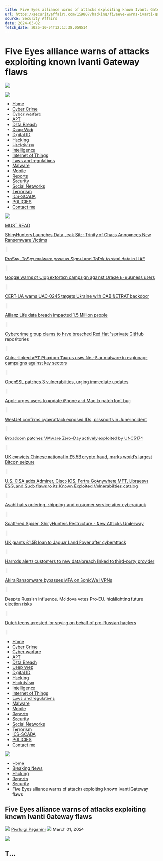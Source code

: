 ```yaml
---
title: Five Eyes alliance warns of attacks exploiting known Ivanti Gateway flaws
url: https://securityaffairs.com/159807/hacking/fiveeye-warns-ivanti-gateways-attacks.html
source: Security Affairs
date: 2024-03-02
fetch_date: 2025-10-04T12:13:38.059514
---
```


# Five Eyes alliance warns of attacks exploiting known Ivanti Gateway flaws

![](https://securityaffairs.com/wp-content/themes/security_affairs/images/menu-icon.svg)

[![](https://securityaffairs.com/wp-content/uploads/2023/08/logo.png)](https://securityaffairs.com)

* [Home](https://securityaffairs.com/)
* [Cyber Crime](https://securityaffairs.com/category/cyber-crime)
* [Cyber warfare](https://securityaffairs.com/category/cyber-warfare-2)
* [APT](https://securityaffairs.com/category/apt)
* [Data Breach](https://securityaffairs.com/category/data-breach)
* [Deep Web](https://securityaffairs.com/category/deep-web)
* [Digital ID](https://securityaffairs.com/category/digital-id)
* [Hacking](https://securityaffairs.com/category/hacking)
* [Hacktivism](https://securityaffairs.com/category/hacktivism)
* [Intelligence](https://securityaffairs.com/category/intelligence)
* [Internet of Things](https://securityaffairs.com/category/iot)
* [Laws and regulations](https://securityaffairs.com/category/laws-and-regulations)
* [Malware](https://securityaffairs.com/category/malware)
* [Mobile](https://securityaffairs.com/category/mobile-2)
* [Reports](https://securityaffairs.com/category/reports)
* [Security](https://securityaffairs.com/category/security)
* [Social Networks](https://securityaffairs.com/category/social-networks)
* [Terrorism](https://securityaffairs.com/category/terrorism)
* [ICS-SCADA](https://securityaffairs.com/category/ics-scada)
* [POLICIES](https://securityaffairs.com/extended-cookie-policy)
* [Contact me](https://securityaffairs.com/contact)

![](https://securityaffairs.com/wp-content/themes/security_affairs/images/menu-icon.svg)

[MUST READ](https://securityaffairs.com/must-read/)

[ShinyHunters Launches Data Leak Site: Trinity of Chaos Announces New Ransomware Victims](https://securityaffairs.com/182918/cyber-crime/shinyhunters-launches-data-leak-site-trinity-of-chaos-announces-new-ransomware-victims.html)

 |

[ProSpy, ToSpy malware pose as Signal and ToTok to steal data in UAE](https://securityaffairs.com/182907/malware/prospy-tospy-malware-pose-as-signal-and-totok-to-steal-data-in-uae.html)

 |

[Google warns of Cl0p extortion campaign against Oracle E-Business users](https://securityaffairs.com/182893/cyber-crime/google-warns-of-cl0p-extortion-campaign-against-oracle-e-business-users.html)

 |

[CERT-UA warns UAC-0245 targets Ukraine with CABINETRAT backdoor](https://securityaffairs.com/182862/cyber-warfare-2/cert-ua-warns-uac-0245-targets-ukraine-with-cabinetrat-backdoor.html)

 |

[Allianz Life data breach impacted 1.5 Million people](https://securityaffairs.com/182876/data-breach/allianz-life-data-breach-impacted-1-5-million-people.html)

 |

[Cybercrime group claims to have breached Red Hat 's private GitHub repositories](https://securityaffairs.com/182866/data-breach/cybercrime-group-claims-to-have-breached-red-hat-s-private-github-repositories.html)

 |

[China-linked APT Phantom Taurus uses Net-Star malware in espionage campaigns against key sectors](https://securityaffairs.com/182852/apt/china-linked-apt-phantom-taurus-uses-net-star-malware-in-espionage-campaigns-against-key-sectors.html)

 |

[OpenSSL patches 3 vulnerabilities, urging immediate updates](https://securityaffairs.com/182845/security/openssl-patches-3-vulnerabilities-urging-immediate-updates.html)

 |

[Apple urges users to update iPhone and Mac to patch font bug](https://securityaffairs.com/182835/security/apple-urges-users-to-update-iphone-and-mac-to-patch-font-bug.html)

 |

[WestJet confirms cyberattack exposed IDs, passports in June incident](https://securityaffairs.com/182823/data-breach/westjet-confirms-cyberattack-exposed-ids-passports-in-june-incident.html)

 |

[Broadcom patches VMware Zero-Day actively exploited by UNC5174](https://securityaffairs.com/182816/uncategorized/broadcom-patches-vmware-zero-day-actively-exploited-by-unc5174.html)

 |

[UK convicts Chinese national in £5.5B crypto fraud, marks world’s largest Bitcoin seizure](https://securityaffairs.com/182804/cyber-crime/uk-convicts-chinese-national-in-5-5b-crypto-fraud-marks-worlds-largest-bitcoin-seizure.html)

 |

[U.S. CISA adds Adminer, Cisco IOS, Fortra GoAnywhere MFT, Libraesva ESG, and Sudo flaws to its Known Exploited Vulnerabilities catalog](https://securityaffairs.com/182771/security/u-s-cisa-adds-adminer-cisco-ios-fortra-goanywhere-mft-libraesva-esg-and-sudo-flaws-to-its-known-exploited-vulnerabilities-catalog.html)

 |

[Asahi halts ordering, shipping, and customer service after cyberattack](https://securityaffairs.com/182791/security/asahi-halts-ordering-shipping-and-customer-service-after-cyberattack.html)

 |

[Scattered Spider, ShinyHunters Restructure - New Attacks Underway](https://securityaffairs.com/182799/cyber-crime/scattered-spider-shinyhunters-restructure-new-attacks-underway.html)

 |

[UK grants £1.5B loan to Jaguar Land Rover after cyberattack](https://securityaffairs.com/182757/security/uk-grants-1-5b-loan-to-jaguar-land-rover-after-cyberattack.html)

 |

[Harrods alerts customers to new data breach linked to third-party provider](https://securityaffairs.com/182752/data-breach/harrods-alerts-customers-to-new-data-breach-linked-to-third-party-provider.html)

 |

[Akira Ransomware bypasses MFA on SonicWall VPNs](https://securityaffairs.com/182732/cyber-crime/akira-ransomware-bypasses-mfa-on-sonicwall-vpns.html)

 |

[Despite Russian influence, Moldova votes Pro-EU, highlighting future election risks](https://securityaffairs.com/182743/uncategorized/despite-russian-influence-moldova-votes-pro-eu-highlighting-future-election-risks.html)

 |

[Dutch teens arrested for spying on behalf of pro-Russian hackers](https://securityaffairs.com/182724/intelligence/dutch-teens-arrested-for-spying-on-behalf-of-pro-russian-hackers.html)

 |

* [Home](https://securityaffairs.com/)
* [Cyber Crime](https://securityaffairs.com/category/cyber-crime)
* [Cyber warfare](https://securityaffairs.com/category/cyber-warfare-2)
* [APT](https://securityaffairs.com/category/apt)
* [Data Breach](https://securityaffairs.com/category/data-breach)
* [Deep Web](https://securityaffairs.com/category/deep-web)
* [Digital ID](https://securityaffairs.com/category/digital-id)
* [Hacking](https://securityaffairs.com/category/hacking)
* [Hacktivism](https://securityaffairs.com/category/hacktivism)
* [Intelligence](https://securityaffairs.com/category/intelligence)
* [Internet of Things](https://securityaffairs.com/category/iot)
* [Laws and regulations](https://securityaffairs.com/category/laws-and-regulations)
* [Malware](https://securityaffairs.com/category/malware)
* [Mobile](https://securityaffairs.com/category/mobile-2)
* [Reports](https://securityaffairs.com/category/reports)
* [Security](https://securityaffairs.com/category/security)
* [Social Networks](https://securityaffairs.com/category/social-networks)
* [Terrorism](https://securityaffairs.com/category/terrorism)
* [ICS-SCADA](https://securityaffairs.com/category/ics-scada)
* [POLICIES](https://securityaffairs.com/extended-cookie-policy)
* [Contact me](https://securityaffairs.com/contact)

[![](https://securityaffairs.com/wp-content/themes/security_affairs/images/resecurity_banner_header_mobile.png)](https://resecurity.com)

* [Home](https://securityaffairs.com)
* [Breaking News](https://securityaffairs.com/category/breaking-news)
* [Hacking](https://securityaffairs.com/category/hacking)
* [Reports](https://securityaffairs.com/category/reports)
* [Security](https://securityaffairs.com/category/security)
* Five Eyes alliance warns of attacks exploiting known Ivanti Gateway flaws

## Five Eyes alliance warns of attacks exploiting known Ivanti Gateway flaws

*![](https://securityaffairs.com/wp-content/themes/security_affairs/images/user-icon.svg)* [Pierluigi Paganini](https://securityaffairs.com/author/paganinip)
*![](https://securityaffairs.com/wp-content/themes/security_affairs/images/clock-icon.svg)* March 01, 2024

![](https://i0.wp.com/securityaffairs.com/wp-content/uploads/2023/07/Ivanti-logo.png?fit=1000%2C351&ssl=1)

## T...